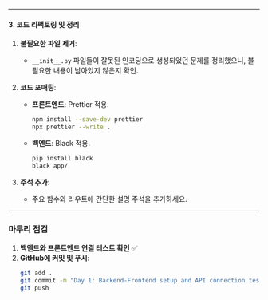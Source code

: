 
---

#### **3. 코드 리팩토링 및 정리**
1. **불필요한 파일 제거**:
   - `__init__.py` 파일들이 잘못된 인코딩으로 생성되었던 문제를 정리했으니, 불필요한 내용이 남아있지 않은지 확인.

2. **코드 포매팅**:
   - **프론트엔드**: Prettier 적용.
     ```bash
     npm install --save-dev prettier
     npx prettier --write .
     ```
   - **백엔드**: Black 적용.
     ```bash
     pip install black
     black app/
     ```

3. **주석 추가**:
   - 주요 함수와 라우트에 간단한 설명 주석을 추가하세요.

---

### **마무리 점검**
1. **백엔드와 프론트엔드 연결 테스트 확인** ✅
2. **GitHub에 커밋 및 푸시**:
   ```bash
   git add .
   git commit -m "Day 1: Backend-Frontend setup and API connection test"
   git push
